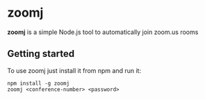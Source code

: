 # zoomj

**zoomj** is a simple Node.js tool to automatically join zoom.us rooms

## Getting started

To use zoomj just install it from npm and run it:
```
npm install -g zoomj
zoomj <conference-number> <password>
```
